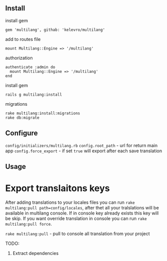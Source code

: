 ## Install

install gem
```
gem 'multilang', githab: 'kelevro/multilang'
```

add to routes file
```
mount Multilang::Engine => '/multilang'
```

authorization
```
authenticate :admin do
  mount Multilang::Engine => '/multilang'
end
```

install gem
```
rails g multilang:install
```

migrations
```
rake multilang:install:migrations
rake db:migrate
```

## Configure

`config/initializers/multilang.rb`
`config.root_path` - url for return main app
`config.force_export` - if set `true` will export after each save translation


## Usage

# Export translaitons keys

After adding translations to your locales files
you can run `rake multilang:pull path=config/locales`, after thet all your
tralslations will be available in multilang console. If in console key already
exists this key will be skip. If you want override translation in console you
can run `rake multilang:pull force`.

`rake multilang:pull` - pull to console all translation from your project


TODO:
  1. Extract dependencies

